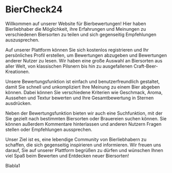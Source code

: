 # BierCheck24

Willkommen auf unserer Website für Bierbewertungen! Hier haben Bierliebhaber die Möglichkeit, ihre Erfahrungen und Meinungen zu verschiedenen Biersorten zu teilen und sich gegenseitig Empfehlungen auszusprechen.

Auf unserer Plattform können Sie sich kostenlos registrieren und Ihr persönliches Profil erstellen, um Bewertungen abzugeben und Bewertungen anderer Nutzer zu lesen. Wir haben eine große Auswahl an Biersorten aus aller Welt, von klassischen Pilsnern bis hin zu ausgefallenen Craft-Beer-Kreationen.

Unsere Bewertungsfunktion ist einfach und benutzerfreundlich gestaltet, damit Sie schnell und unkompliziert Ihre Meinung zu einem Bier abgeben können. Dabei können Sie verschiedene Kriterien wie Geschmack, Aroma, Aussehen und Textur bewerten und Ihre Gesamtbewertung in Sternen ausdrücken.

Neben der Bewertungsfunktion bieten wir auch eine Suchfunktion, mit der Sie gezielt nach bestimmten Biersorten oder Brauereien suchen können. Sie können außerdem Kommentare hinterlassen und anderen Nutzern Fragen stellen oder Empfehlungen aussprechen.

Unser Ziel ist es, eine lebendige Community von Bierliebhabern zu schaffen, die sich gegenseitig inspirieren und informieren. Wir freuen uns darauf, Sie auf unserer Plattform begrüßen zu dürfen und wünschen Ihnen viel Spaß beim Bewerten und Entdecken neuer Biersorten!

Blabla1